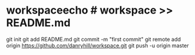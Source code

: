# workspaceecho # workspace >> README.md
git init
git add README.md
git commit -m "first commit"
git remote add origin https://github.com/danryhill/workspace.git
git push -u origin master
